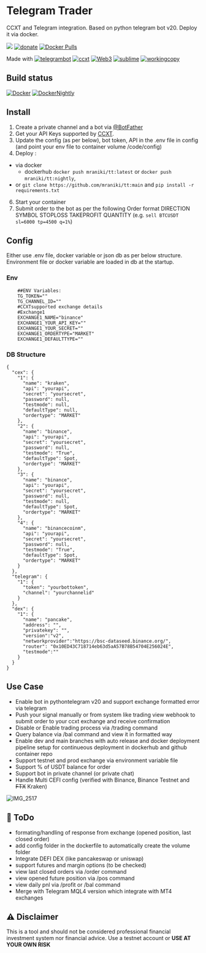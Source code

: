 # Telegram Trader
 CCXT and Telegram integration. Based on python telegram bot v20. 
 Deploy it via docker. 

[![](https://badgen.net/badge/icon/TT/E2B13C?icon=bitcoin&label)](https://github.com/mraniki/tt)
[![donate](https://badgen.net/badge/icon/coindrop/6F4E37?icon=buymeacoffee&label)](https://coindrop.to/mraniki) 
[![Docker Pulls](https://badgen.net/docker/pulls/mraniki/tt)](https://hub.docker.com/r/mraniki/tt)



Made with
[![telegrambot](https://badgen.net/badge/icon/telegrambot?icon=telegram&label)](https://t.me/pythontelegrambotchannel)
[![ccxt](https://badgen.net/badge/icon/ccxt/black?icon=libraries&label)](https://github.com/ccxt/ccxt)
[![Web3](https://badgen.net/badge/icon/web3/black?icon=libraries&label)](https://github.com/ethereum/web3.py)
[![sublime](https://badgen.net/badge/icon/sublime/F96854?icon=terminal&label)](https://www.sublimetext.com/)
[![workingcopy](https://badgen.net/badge/icon/workingcopy/16DCCD?icon=github&label)](https://workingcopy.app/)

## Build status
[![Docker](https://github.com/mraniki/tt/actions/workflows/DockerHub.yml/badge.svg)](https://github.com/mraniki/tt/actions/workflows/DockerHub.yml) [![DockerNightly](https://github.com/mraniki/tt/actions/workflows/DockerHub_Dev.yml/badge.svg)](https://github.com/mraniki/tt/actions/workflows/DockerHub_Dev.yml)

## Install
1) Create a private channel and a bot via [@BotFather ](https://core.telegram.org/bots/tutorial)
2) Get your API Keys supported by [CCXT](https://github.com/ccxt/ccxt). 
3) Update the config (as per below), bot token, API in the .env file in config (and point your env file to container volume /code/config)
4) Deploy :
- via docker 
  - dockerhub `docker push mraniki/tt:latest` or `docker push mraniki/tt:nightly`,
- or `git clone https://github.com/mraniki/tt:main` and `pip install -r requirements.txt`
6) Start your container
7) Submit order to the bot as per the following Order format DIRECTION SYMBOL STOPLOSS TAKEPROFIT QUANTITY 
  (e.g. `sell BTCUSDT sl=6000 tp=4500 q=1%`) 

## Config
Either use .env file, docker variable or json db as per below structure.
Environment file or docker variable are loaded in db at the startup.

### Env

        ##ENV Variables:
        TG_TOKEN=""
        TG_CHANNEL_ID=""
        #CCXTsupported exchange details
        #Exchange1
        EXCHANGE1_NAME="binance"
        EXCHANGE1_YOUR_API_KEY=""
        EXCHANGE1_YOUR_SECRET=""
        EXCHANGE1_ORDERTYPE="MARKET"
        EXCHANGE1_DEFAULTTYPE=""

### DB Structure
    {
      "cex": {
        "1": {
          "name": "kraken",
          "api": "yourapi",
          "secret": "yoursecret",
          "password": null,
          "testmode": null,
          "defaultType": null,
          "ordertype": "MARKET"
        },
        "2": {
          "name": "binance",
          "api": "yourapi",
          "secret": "yoursecret",
          "password": null,
          "testmode": "True",
          "defaultType": Spot,
          "ordertype": "MARKET"
        },
        "3": {
          "name": "binance",
          "api": "yourapi",
          "secret": "yoursecret",
          "password": null,
          "testmode": null,
          "defaultType": Spot,
          "ordertype": "MARKET"
        },
        "4": {
          "name": "binancecoinm",
          "api": "yourapi",
          "secret": "yoursecret",
          "password": null,
          "testmode": "True",
          "defaultType": Spot,
          "ordertype": "MARKET"
        }
      },
      "telegram": {
        "1": {
          "token": "yourbottoken",
          "channel": "yourchannelid"
        }
      },
      "dex": {
        "1": {
          "name": "pancake",
          "address": "",
          "privatekey": "",
          "version":"v2",
          "networkprovider":"https://bsc-dataseed.binance.org/",
          "router": "0x10ED43C718714eb63d5aA57B78B54704E256024E",
          "testmode":""
        }
      }
    }

 ## Use Case
 - Enable bot in pythontelegram v20 and support exchange formatted error via telegram
 - Push your signal manually or from system like trading view webhook to submit order to your ccxt exchange and receive confirmation
 - Disable or Enable trading process via /trading command
 - Query balance via /bal command and view it in formatted way
 - Enable dev and main branches with auto release and docker deployment pipeline setup for continueous deployment in dockerhub and github container repo
 - Support testnet and prod exchange via environment variable file
 - Support % of USDT balance for order
 - Support bot in private channel (or private chat)
 - Handle Multi CEFI config (verified with Binance, Binance Testnet and ~~FTX~~ Kraken)

![IMG_2517](https://user-images.githubusercontent.com/8766259/199422978-dc3322d9-164b-42af-9cf2-84c6bc3dae29.jpg)

 ## 🚧 ToDo
- formating/handling of response from exchange (opened position, last closed order)
- add config folder in the dockerfile to automatically create the volume folder
- Integrate DEFI DEX (like pancakeswap or uniswap)
- support futures and margin options (to be checked)
- view last closed orders via /order command 
- view opened future position via /pos command 
- view daily pnl via /profit or /bal command
- Merge with Telegram MQL4 version which integrate with MT4 exchanges

 ## ⚠️ Disclaimer
 This is a tool and should not be considered professional financial investment system nor financial advice.
Use a testnet account or **USE AT YOUR OWN RISK**

